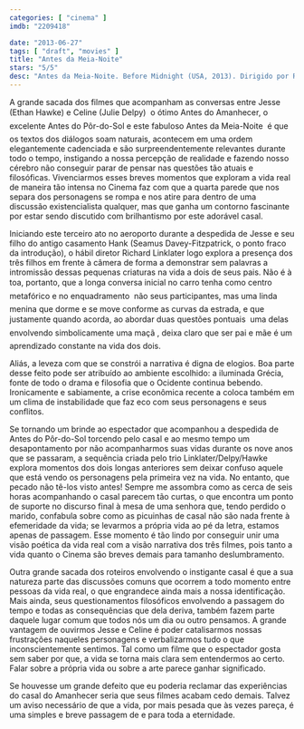 ```yaml
---
categories: [ "cinema" ]
imdb: "2209418"

date: "2013-06-27"
tags: [ "draft", "movies" ]
title: "Antes da Meia-Noite"
stars: "5/5"
desc: "Antes da Meia-Noite. Before Midnight (USA, 2013). Dirigido por Richard Linklater. Escrito por Richard Linklater, Julie Delpy, Ethan Hawke, Richard Linklater, Kim Krizan. Com Ethan Hawke, Julie Delpy, Seamus Davey-Fitzpatrick, Jennifer Prior, Charlotte Prior, Xenia Kalogeropoulou, Walter Lassally, Ariane Labed, Yiannis Papadopoulos."
---
```

A grande sacada dos filmes que acompanham as conversas entre Jesse (Ethan Hawke) e Celine (Julie Delpy)  o ótimo Antes do Amanhecer, o excelente Antes do Pôr-do-Sol e este fabuloso Antes da Meia-Noite  é que os textos dos diálogos soam naturais, acontecem em uma ordem elegantemente cadenciada e são surpreendentemente relevantes durante todo o tempo, instigando a nossa percepção de realidade e fazendo nosso cérebro não conseguir parar de pensar nas questões tão atuais e filosóficas. Vivenciarmos esses breves momentos que exploram a vida real de maneira tão intensa no Cinema faz com que a quarta parede que nos separa dos personagens se rompa e nos atire para dentro de uma discussão existencialista qualquer, mas que ganha um contorno fascinante por estar sendo discutido com brilhantismo por este adorável casal.

Iniciando este terceiro ato no aeroporto durante a despedida de Jesse e seu filho do antigo casamento Hank (Seamus Davey-Fitzpatrick, o ponto fraco da introdução), o hábil diretor Richard Linklater logo explora a presença dos três filhos em frente à câmera de forma a demonstrar sem palavras a intromissão dessas pequenas criaturas na vida a dois de seus pais. Não é à toa, portanto, que a longa conversa inicial no carro tenha como centro  metafórico e no enquadramento  não seus participantes, mas uma linda menina que dorme e se move conforme as curvas da estrada, e que justamente quando acorda, ao abordar duas questões pontuais  uma delas envolvendo simbolicamente uma maçã , deixa claro que ser pai e mãe é um aprendizado constante na vida dos dois.

Aliás, a leveza com que se constrói a narrativa é digna de elogios. Boa parte desse feito pode ser atribuído ao ambiente escolhido: a iluminada Grécia, fonte de todo o drama e filosofia que o Ocidente continua bebendo. Ironicamente e sabiamente, a crise econômica recente a coloca também em um clima de instabilidade que faz eco com seus personagens e seus conflitos.

Se tornando um brinde ao espectador que acompanhou a despedida de Antes do Pôr-do-Sol torcendo pelo casal e ao mesmo tempo um desapontamento por não acompanharmos suas vidas durante os nove anos que se passaram, a sequência criada pelo trio Linklater/Delpy/Hawke explora momentos dos dois longas anteriores sem deixar confuso aquele que está vendo os personagens pela primeira vez na vida. No entanto, que pecado não tê-los visto antes! Sempre me assombra como as cerca de seis horas acompanhando o casal parecem tão curtas, o que encontra um ponto de suporte no discurso final à mesa de uma senhora que, tendo perdido o marido, confabula sobre como as picuinhas de casal não são nada frente à efemeridade da vida; se levarmos a própria vida ao pé da letra, estamos apenas de passagem. Esse momento é tão lindo por conseguir unir uma visão poética da vida real com a visão narrativa dos três filmes, pois tanto a vida quanto o Cinema são breves demais para tamanho deslumbramento.

Outra grande sacada dos roteiros envolvendo o instigante casal é que a sua natureza parte das discussões comuns que ocorrem a todo momento entre pessoas da vida real, o que engrandece ainda mais a nossa identificação. Mais ainda, seus questionamentos filosóficos envolvendo a passagem do tempo e todas as consequências que dela deriva, também fazem parte daquele lugar comum que todos nós um dia ou outro pensamos. A grande vantagem de ouvirmos Jesse e Celine é poder catalisarmos nossas frustrações naqueles personagens e verbalizarmos tudo o que inconscientemente sentimos. Tal como um filme que o espectador gosta sem saber por que, a vida se torna mais clara sem entendermos ao certo. Falar sobre a própria vida ou sobre a arte parece ganhar significado.

Se houvesse um grande defeito que eu poderia reclamar das experiências do casal do Amanhecer seria que seus filmes acabam cedo demais. Talvez um aviso necessário de que a vida, por mais pesada que às vezes pareça, é uma simples e breve passagem de e para toda a eternidade.


